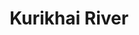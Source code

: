 ---
title: "Kurikhai River"
title_bn: "কুড়িখাই গাং"
description: "Kurikhai gang starts from Bhuna and ends at Chariakona & Daricharia kona."
---